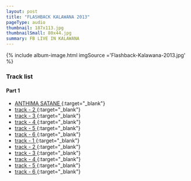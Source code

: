 ```yaml
---
layout: post
title: "FLASHBACK KALAWANA 2013"
pageType: audio
thumbnail: 187x113.jpg
thumbnailSmall: 80x44.jpg
summary: FB LIVE IN KALAWANA
---
```


<div class="ab-player" data-boourl="https://audioboom.com/publishing/playlist/v3?autoplay=false&boo_content_type=playlist&data_for_content_type=1273581&image_option=small&link_color=%2358d1eb&player_theme=light&show_title=true&src=https%3A%2F%2Fapi.audioboom.com%2Fplaylists%2F1273581-flashback-live-in-kalawana-2013" data-boowidth="100%" data-maxheight="285" data-iframestyle="background-color:transparent; display:block; min-width:300px; max-width:700px;" style="background-color:transparent;"></div><script type="text/javascript">(function() { var po = document.createElement("script"); po.type = "text/javascript"; po.async = true; po.src = "https://d15mj6e6qmt1na.cloudfront.net/cdn/embed.js"; var s = document.getElementsByTagName("script")[0]; s.parentNode.insertBefore(po, s); })();</script>

{% include album-image.html imgSource ='Flashback-Kalawana-2013.jpg' %}

### Track list 

#### Part 1

- [ANTHIMA SATANE ](http://www.mediafire.com/download/223dhh9abjm7137/02_-_BUDU__TATHTHE.mp3){:target="_blank"}
- [track - 2 ](#){:target="_blank"}
- [track - 3 ](#){:target="_blank"}
- [track - 4 ](#){:target="_blank"}
- [track - 5 ](#){:target="_blank"}
- [track - 6 ](#){:target="_blank"}
- [track - 1 ](#){:target="_blank"}
- [track - 2 ](#){:target="_blank"}
- [track - 3 ](#){:target="_blank"}
- [track - 4 ](#){:target="_blank"}
- [track - 5 ](#){:target="_blank"}
- [track - 6 ](#){:target="_blank"}
